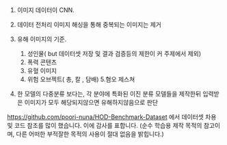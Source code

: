 1.  이미지 데이터이 CNN.
2.  데이터 전처리
    이미지 해싱을 통해 중복되는 이미지는 제거

3.  유해 이미지의 기준.

    1. 성인물( but 데이터셋 저장 및 결과 검증등의 제한이 커 주제에서 제외)
    2. 폭력 콘텐츠
    3. 유혈 이미지
    4. 위험 오브젝트( 총, 칼 , 담배) 5.혐오 제스쳐

4.  한 모델의 다중분류 보다는, 각 분야에 특화된 이진 분류 모델들을 제작한뒤 입력받은 이미지가 모두 해당되지않으면 유해하지않음으로
    판단

https://github.com/poori-nuna/HOD-Benchmark-Dataset
에서 데이터셋 차용 및 코드 참조를 많이 했습니다. 이에 감사를 표합니다.
(순수 학습용 제작 목적의 참고이며, 다른 어떠한 부적잘한 목적의 사용이 절대 없음을 밝힙니다.)
